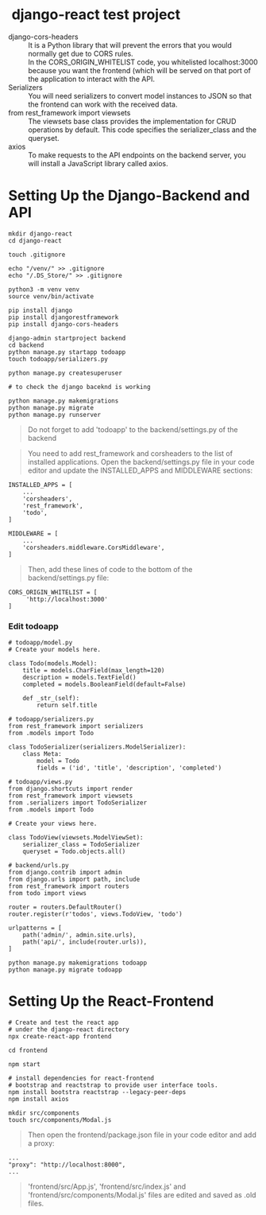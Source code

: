 #  django-react test project

<dl>
  <dt>django-cors-headers</dt>
  <dd>It is a Python library that will prevent the errors that you would normally get due to CORS rules.</dd>
  <dd>In the CORS_ORIGIN_WHITELIST code, you whitelisted localhost:3000 because you want the frontend (which will be served on that port of the application to interact with the API.</dd>

  <dt>Serializers</dt>
  <dd>You will need serializers to convert model instances to JSON so that the frontend can work with the received data.</dd>
  
  <dt>from rest_framework import viewsets</dt>
  <dd>The viewsets base class provides the implementation for CRUD operations by default. This code specifies the serializer_class and the queryset.</dd>

  <dt> axios </dt>
  <dd> To make requests to the API endpoints on the backend server, you will install a JavaScript library called axios. </dd>
</dl>

# Setting Up the Django-Backend and API

```
mkdir django-react
cd django-react
```

```
touch .gitignore
```

```
echo "/venv/" >> .gitignore
echo "/.DS_Store/" >> .gitignore
```

```
python3 -m venv venv
source venv/bin/activate
```

```
pip install django
pip install djangorestframework
pip install django-cors-headers
```

```
django-admin startproject backend
cd backend
python manage.py startapp todoapp
touch todoapp/serializers.py

python manage.py createsuperuser
```

```
# to check the django baceknd is working

python manage.py makemigrations
python manage.py migrate
python manage.py runserver
```

> Do not forget to add 'todoapp' to the backend/settings.py of the backend

> You need to add rest_framework and corsheaders to the list of installed applications.
> Open the backend/settings.py file in your code editor and update the INSTALLED_APPS and MIDDLEWARE sections:
>
```
INSTALLED_APPS = [
    ...
    'corsheaders',
    'rest_framework',
    'todo',
]

MIDDLEWARE = [
    ...
    'corsheaders.middleware.CorsMiddleware',
]
```

> Then, add these lines of code to the bottom of the backend/settings.py file:

```
CORS_ORIGIN_WHITELIST = [
     'http://localhost:3000'
]
```

### Edit todoapp

```
# todoapp/model.py
# Create your models here.

class Todo(models.Model):
    title = models.CharField(max_length=120)
    description = models.TextField()
    completed = models.BooleanField(default=False)

    def _str_(self):
        return self.title

```

```
# todoapp/serializers.py
from rest_framework import serializers
from .models import Todo

class TodoSerializer(serializers.ModelSerializer):
    class Meta:
        model = Todo
        fields = ('id', 'title', 'description', 'completed')
```

```
# todoapp/views.py
from django.shortcuts import render
from rest_framework import viewsets
from .serializers import TodoSerializer
from .models import Todo

# Create your views here.

class TodoView(viewsets.ModelViewSet):
    serializer_class = TodoSerializer
    queryset = Todo.objects.all()
```

```
# backend/urls.py
from django.contrib import admin
from django.urls import path, include
from rest_framework import routers
from todo import views

router = routers.DefaultRouter()
router.register(r'todos', views.TodoView, 'todo')

urlpatterns = [
    path('admin/', admin.site.urls),
    path('api/', include(router.urls)),
]
```

```
python manage.py makemigrations todoapp
python manage.py migrate todoapp
```

# Setting Up the React-Frontend

```
# Create and test the react app
# under the django-react directory 
npx create-react-app frontend

cd frontend

npm start
```

```
# install dependencies for react-frontend
# bootstrap and reactstrap to provide user interface tools.
npm install bootstra reactstrap --legacy-peer-deps
npm install axios
```

```
mkdir src/components
touch src/components/Modal.js
```

> Then open the frontend/package.json file in your code editor and add a proxy:

```
...
"proxy": "http://localhost:8000",
...
```

> 'frontend/src/App.js', 'frontend/src/index.js' and 'frontend/src/components/Modal.js' files are edited and saved as .old files.